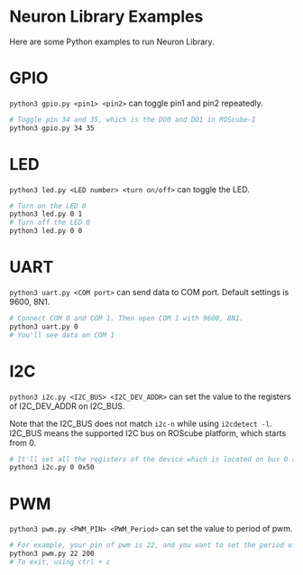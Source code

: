 # Neuron Library Examples

Here are some Python examples to run Neuron Library.

# GPIO

`python3 gpio.py <pin1> <pin2>` can toggle pin1 and pin2 repeatedly.

```bash
# Toggle pin 34 and 35, which is the DO0 and DO1 in ROScube-I
python3 gpio.py 34 35
```

# LED

`python3 led.py <LED number> <turn on/off>` can toggle the LED.

```bash
# Turn on the LED 0
python3 led.py 0 1
# Turn off the LED 0
python3 led.py 0 0
```

# UART

`python3 uart.py <COM port>` can send data to COM port. Default settings is 9600, 8N1.

```bash
# Connect COM 0 and COM 1. Then open COM 1 with 9600, 8N1.
python3 uart.py 0
# You'll see data on COM 1
```

# I2C

`python3 i2c.py <I2C_BUS> <I2C_DEV_ADDR>` can set the value to the registers of I2C_DEV_ADDR on I2C_BUS.

Note that the I2C_BUS does not match `i2c-n` while using `i2cdetect -l`.
I2C_BUS means the supported I2C bus on ROScube platform, which starts from 0.

```bash
# It'll set all the registers of the device which is located on bus 0 and address 0x50
python3 i2c.py 0 0x50
```

# PWM

`python3 pwm.py <PWM_PIN> <PWM_Period>` can set the value to period of pwm.

```bash
# For example, your pin of pwm is 22, and you want to set the period of pwm to 200us
python3 pwm.py 22 200
# To exit, using ctrl + c
```